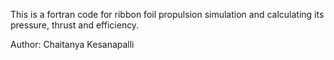 This is a fortran code for ribbon foil propulsion simulation and calculating its pressure, thrust and efficiency.

Author: Chaitanya Kesanapalli
